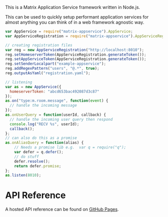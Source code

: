This is a Matrix Application Service framework written in Node.js.

This can be used to quickly setup performant application services for almost 
anything you can think of in a web framework agnostic way.

``` javascript
var AppService = require("matrix-appservice").AppService;
var AppServiceRegistration = require("matrix-appservice").AppServiceRegistration;

// creating registration files
var reg = new AppServiceRegistration("http://localhost:8010");
reg.setHomeserverToken(AppServiceRegistration.generateToken());
reg.setAppServiceToken(AppServiceRegistration.generateToken());
reg.setSenderLocalpart("example-appservice");
reg.addRegexPattern("users", "@.*", true);
reg.outputAsYaml("registration.yaml");

// listening
var as = new AppService({
  homeserverToken: "abcd653bac492087d3c87"
});
as.on("type:m.room.message", function(event) {
  // handle the incoming message
});
as.onUserQuery = function(userId, callback) {
  // handle the incoming user query then respond
  console.log("RECV %s", userId);
  callback();
};
// can also do this as a promise
as.onAliasQuery = function(alias) {
    // Needs a promise lib e.g.  var q = require("q");
    var defer = q.defer();
    // do stuff
    defer.resolve();
    return defer.promise;
};
as.listen(8010);
```

API Reference
=============

A hosted API reference can be found on [GitHub Pages](http://matrix-org.github.io/matrix-appservice-node/matrix-appservice/0.2.0/).

